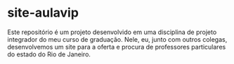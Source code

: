 # site-aulavip
Este repositório é um projeto desenvolvido em uma disciplina de projeto integrador do meu curso de graduação. Nele, eu, junto com outros colegas, desenvolvemos um site para a oferta e procura de professores particulares do estado do Rio de Janeiro.